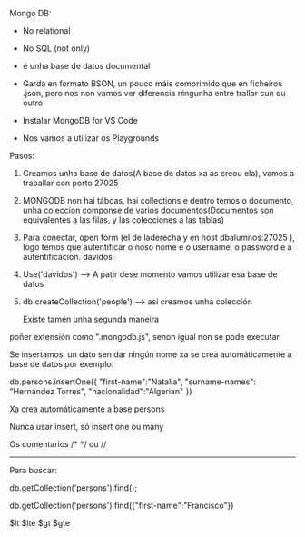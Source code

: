 Mongo DB:
- No relational
- No SQL (not only)
- é unha base de datos documental
- Garda en formato BSON, un pouco máis comprimido que en ficheiros .json, pero nos non vamos ver diferencia ningunha entre trallar cun ou outro

- Instalar MongoDB for VS Code
- Nos vamos a utilizar os Playgrounds

Pasos:
1. Creamos unha base de datos(A base de datos xa as creou ela), vamos a traballar con porto 27025
2. MONGODB non hai táboas, hai collections e dentro temos o documento, unha coleccion componse de varios documentos(Documentos son equivalentes a las filas, y las colecciones a las tablas)
3. Para conectar, open form (el de laderecha y en host dbalumnos:27025 ), logo temos que autentificar o noso nome e o username, o password e a autentificacion. davidos
4. Use('davidos') --> A patir dese momento vamos utilizar esa base de datos
5. db.createCollection('people') --> así creamos unha colección

    Existe tamén unha segunda maneira 

poñer extensión como ".mongodb.js", senon igual non se pode executar

Se insertamos, un dato sen dar ningún nome xa se crea automáticamente a base de datos por exemplo:

db.persons.insertOne({
    "first-name":"Natalia",
    "surname-names": "Hernández Torres",
    "nacionalidad":"Algerian"
})

Xa crea automáticamente a base persons

Nunca usar insert, só insert one ou many

Os comentarios /* */ ou //

---

Para buscar:

db.getCollection('persons').find();

db.getCollection('persons').find({"first-name":"Francisco"})

$lt
$lte
$gt
$gte


